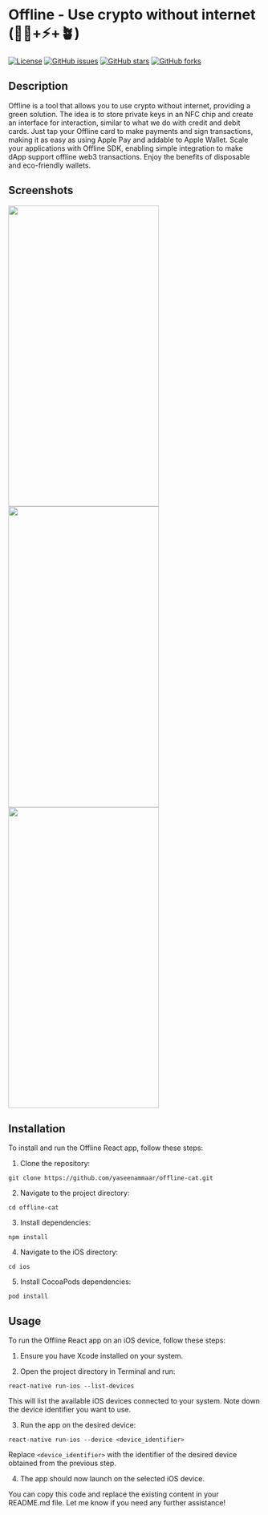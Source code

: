 # Offline - Use crypto without internet (💪🏼+⚡️+🪴)

[![License](https://img.shields.io/badge/license-MIT-blue.svg)](https://github.com/yaseenammaar/offline-cat/LICENSE)
[![GitHub issues](https://img.shields.io/github/issues/yaseenammaar/offline-cat)](https://github.com/yaseenammaar/offline-cat/issues)
[![GitHub stars](https://img.shields.io/github/stars/yaseenammaar/offline-cat)](https://github.com/yaseenammaar/offline-cat/stargazers)
[![GitHub forks](https://img.shields.io/github/forks/yaseenammaar/offline-cat)](https://github.com/yaseenammaar/offline-cat/network)

## Description

Offline is a tool that allows you to use crypto without internet, providing a green solution. The idea is to store private keys in an NFC chip and create an interface for interaction, similar to what we do with credit and debit cards. Just tap your Offline card to make payments and sign transactions, making it as easy as using Apple Pay and addable to Apple Wallet. Scale your applications with Offline SDK, enabling simple integration to make dApp support offline web3 transactions. Enjoy the benefits of disposable and eco-friendly wallets.

## Screenshots

<img src="https://github.com/yaseenammaar/offline-cat/assets/47599553/232d0f4c-e33e-4ea8-8202-53bce1f4bce0" width="300" height="600">

<img src="https://github.com/yaseenammaar/offline-cat/assets/47599553/4c88d3a1-c233-4895-90d2-914a4251b963" width="300" height="600">

<img src="https://github.com/yaseenammaar/offline-cat/assets/47599553/e5b39b9d-0fdc-4a83-bc54-ce3a764dc138" width="300" height="600">

## Installation

To install and run the Offline React app, follow these steps:

1. Clone the repository:

```git clone https://github.com/yaseenammaar/offline-cat.git```

2. Navigate to the project directory:

```cd offline-cat```

3. Install dependencies:

```npm install```

4. Navigate to the iOS directory:

```cd ios```

5. Install CocoaPods dependencies:

```pod install```

## Usage

To run the Offline React app on an iOS device, follow these steps:

1. Ensure you have Xcode installed on your system.

2. Open the project directory in Terminal and run:

```react-native run-ios --list-devices```

This will list the available iOS devices connected to your system. Note down the device identifier you want to use.

3. Run the app on the desired device:

```react-native run-ios --device <device_identifier>```

Replace `<device_identifier>` with the identifier of the desired device obtained from the previous step.

4. The app should now launch on the selected iOS device.

You can copy this code and replace the existing content in your README.md file. Let me know if you need any further assistance!
